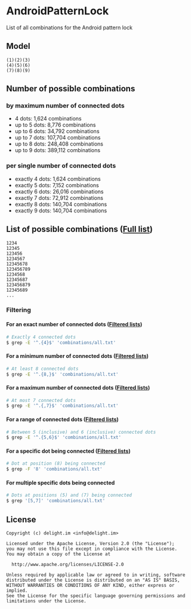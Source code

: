# AndroidPatternLock

List of all combinations for the Android pattern lock

## Model

```
(1)(2)(3)
(4)(5)(6)
(7)(8)(9)
```

## Number of possible combinations

### by maximum number of connected dots

 * 4 dots: 1,624 combinations
 * up to 5 dots: 8,776 combinations
 * up to 6 dots: 34,792 combinations
 * up to 7 dots: 107,704 combinations
 * up to 8 dots: 248,408 combinations
 * up to 9 dots: 389,112 combinations

### per single number of connected dots

 * exactly 4 dots: 1,624 combinations
 * exactly 5 dots: 7,152 combinations
 * exactly 6 dots: 26,016 combinations
 * exactly 7 dots: 72,912 combinations
 * exactly 8 dots: 140,704 combinations
 * exactly 9 dots: 140,704 combinations

## List of possible combinations ([Full list](combinations/all.txt))

```
1234
12345
123456
1234567
12345678
123456789
1234568
12345687
123456879
12345689
...
```

### Filtering

#### For an exact number of connected dots ([Filtered lists](combinations/Exact%20number%20of%20connected%20dots/))

```bash
# Exactly 4 connected dots
$ grep -E '^.{4}$' 'combinations/all.txt'
```

#### For a minimum number of connected dots ([Filtered lists](combinations/Minimum%20number%20of%20connected%20dots/))

```bash
# At least 8 connected dots
$ grep -E '^.{8,}$' 'combinations/all.txt'
```

#### For a maximum number of connected dots ([Filtered lists](combinations/Maximum%20number%20of%20connected%20dots/))

```bash
# At most 7 connected dots
$ grep -E '^.{,7}$' 'combinations/all.txt'
```

#### For a range of connected dots ([Filtered lists](combinations/Range%20of%20connected%20dots/))

```bash
# Between 5 (inclusive) and 6 (inclusive) connected dots
$ grep -E '^.{5,6}$' 'combinations/all.txt'
```

#### For a specific dot being connected ([Filtered lists](combinations/Specific%20dot%20being%20connected/))

```bash
# Dot at position (8) being connected
$ grep -F '8' 'combinations/all.txt'
```

#### For multiple specific dots being connected

```bash
# Dots at positions (5) and (7) being connected
$ grep '[5,7]' 'combinations/all.txt'
```

## License

```
Copyright (c) delight.im <info@delight.im>

Licensed under the Apache License, Version 2.0 (the "License");
you may not use this file except in compliance with the License.
You may obtain a copy of the License at

  http://www.apache.org/licenses/LICENSE-2.0

Unless required by applicable law or agreed to in writing, software
distributed under the License is distributed on an "AS IS" BASIS,
WITHOUT WARRANTIES OR CONDITIONS OF ANY KIND, either express or implied.
See the License for the specific language governing permissions and
limitations under the License.
```
